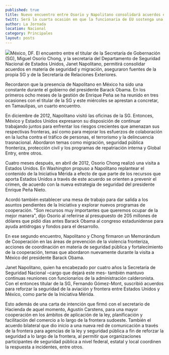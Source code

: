 ```yaml
---
published: true
title: Nuevo encuentro entre Osorio y Napolitano consolidará acuerdos en seguridad
twitt: Será la cuarta ocasión en que la funcionaria de EU sostenga una reunión el titular de Gobernación; en esta ocasión se realizará en Tamaulipas el miércoles próximo
author: La Jornada
location: Nacional
category: Principales
layout: posts
---
```


![](http://i.imgur.com/UyxChM7m.jpg)México, DF. El encuentro entre el titular de la Secretaría de Gobernación (SG), Miguel Osorio Chong, y la secretaria del Departamento de Seguridad Nacional de Estados Unidos, Janet Napolitano, permitirá consolidar acuerdos en materia de seguridad y migración, aseguraron fuentes de la propia SG y de la Secretaría de Relaciones Exteriores.

Recordaron que la presencia de Napolitano en México ha sido una constante durante el gobierno del presidente Barack Obama. En los primeros ocho meses de la gestión de Enrique Peña se ha reunido en tres ocasiones con el titular de la SG y este miércoles se aprestan a concretar, en Tamaulipas, un cuarto encuentro.

En diciembre de 2012, Napolitano visitó las oficinas de la SG. Entonces, México y Estados Unidos expresaron su disposición de continuar trabajando juntos para enfrentar los riesgos crecientes que amenazan sus respectivas
fronteras, así como para mejorar los esfuerzos de colaboración en la lucha contra el tráfico de personas, el terrorismo y la delincuencia trasnacional. Abordaron temas como migración, seguridad pública fronteriza, protección civil y los programas de repatriación interna y Global Entry, entre otros.

Cuatro meses después, en abril de 2012, Osorio Chong realizó una visita a Estados Unidos. En Washington propuso a Napolitano replantear el contenido de la Iniciativa Mérida a efecto de que parte de los recursos que aporta Estados Unidos a través de este acuerdo se orienten a prevenir el crimen, de acuerdo con la nueva estrategia de seguridad del presidente Enrique Peña Nieto.

Acordó también establecer una mesa de trabajo para dar salida a los asuntos pendientes de la Iniciativa y explorar nuevos programas de cooperación. "Son recursos muy importantes que queremos ocupar de la mejor manera", dijo Osorio al referirse al presupuesto de 205 millones de dólares que pidió días antes Barack Obama al congreso estadunidense para ayuda antidrogas y fondos para el desarrollo.

En ese segundo encuentro, Napolitano y Chong firmaron un Memorándum de Cooperación en las áreas de prevención de la violencia fronteriza, acciones de coordinación en materia de seguridad pública y fortalecimiento de la cooperación, temas que abordaron nuevamente durante la visita a México del presidente Barack Obama.

Janet Napolitano, quien ha encabezado por cuatro años la Secretaría de Seguridad Nacional –cargo que dejará este mes- también mantuvo continuas reuniones con funcionarios de la administración calderonista. Con el entonces titular de la SG, Fernando Gómez-Mont, suscribió acuerdos para reforzar la seguridad de la aviación y frontera entre Estados Unidos y México, como parte de la Iniciativa Mérida.

Esto además de una carta de intención que firmó con el secretario de Hacienda de aquel momento, Agustín Carstens, para una mayor cooperación en los ámbitos de aplicación de la ley, planificación y facilitación del comercio a lo largo de la frontera sudoeste. También el acuerdo bilateral que dio inicio a una nueva red de comunicación a través de la frontera para agencias de la ley y seguridad pública a fin de reforzar la seguridad a lo largo de la frontera, al permitir que organizaciones participantes de seguridad pública a nivel federal, estatal y local coordinen la respuesta a incidentes, entre otros.
